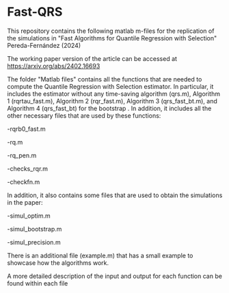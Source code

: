 # Fast-QRS
This repository contains the following matlab m-files for the replication of the simulations in "Fast Algorithms for Quantile Regression with Selection" Pereda-Fernández (2024)

The working paper version of the article can be accessed at https://arxiv.org/abs/2402.16693

The folder "Matlab files" contains all the functions that are needed to compute the Quantile Regression with Selection estimator. In particular, it includes the estimator without any time-saving algorithm (qrs.m), Algorithm 1 (rqrtau_fast.m), Algorithm 2 (rqr_fast.m), Algorithm 3 (qrs_fast_bt.m), and Algorithm 4 (qrs_fast_bt) for the bootstrap . In addition, it includes all the other necessary files that are used by these functions:

-rqrb0_fast.m

-rq.m

-rq_pen.m

-checks_rqr.m

-checkfn.m

In addition, it also contains some files that are used to obtain the simulations in the paper:

-simul_optim.m

-simul_bootstrap.m

-simul_precision.m

There is an additional file (example.m) that has a small example to showcase how the algorithms work.

A more detailed description of the input and output for each function can be found within each file
